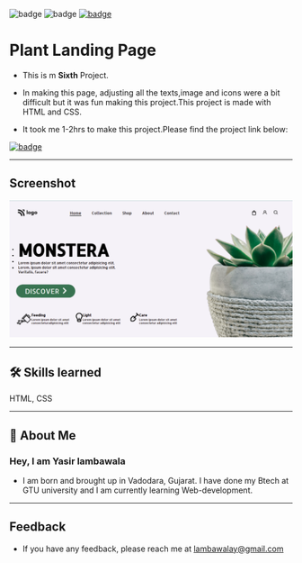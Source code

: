 ![badge](https://img.shields.io/badge/MADE%20WITH-HTML%20%26%20CSS-blue)
![badge](https://img.shields.io/badge/TIME%20TAKEN-1--2hrs-red)
[![badge](https://img.shields.io/badge/SEE%20DEMO%20-VISIT-green)](https://project6-26722.netlify.app/)

# Plant Landing Page

- This is m **Sixth** Project.

- In making this page, adjusting all the texts,image and icons were a bit difficult but it was fun making this project.This project is made with HTML and CSS.

- It took me 1-2hrs to make this project.Please find the project link below:

[![badge](https://img.shields.io/badge/Link%20of-Project-green)](https://project6-26722.netlify.app/)

---

## Screenshot

![App Screenshot](./photos/project6_image.png)

---

## 🛠 Skills learned

HTML, CSS

---

## 🚀 About Me

### Hey, I am Yasir lambawala

- I am born and brought up in Vadodara, Gujarat. I have done my Btech at GTU university and I am currently learning Web-development.

---

## Feedback

- If you have any feedback, please reach me at lambawalay@gmail.com
